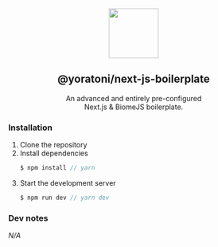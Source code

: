 <p align="center">
  <br />
  <a href="https://nextjs.org/" target="_blank"><img width="100px" src="https://camo.githubusercontent.com/c3635f27439ecdbf20e3cbf969c156f4040f10a0c8c836cf307d916dd8f806d4/68747470733a2f2f6173736574732e76657263656c2e636f6d2f696d6167652f75706c6f61642f76313636323133303535392f6e6578746a732f49636f6e5f6461726b5f6261636b67726f756e642e706e67" /></a>
  <h2 align="center">@yoratoni/next-js-boilerplate</h2>
  <p align="center">An advanced and entirely pre-configured<br />Next.js & BiomeJS boilerplate.</p>
</p>

### Installation
1. Clone the repository
2. Install dependencies
    ```typescript
    $ npm install // yarn
    ```
3. Start the development server
    ```typescript
    $ npm run dev // yarn dev
    ```

### Dev notes
*N/A*
